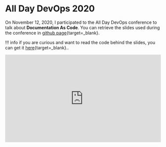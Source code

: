 # All Day DevOps 2020
<style>
.video-responsive {
overflow:hidden;
padding-bottom:56.25%;
position:relative;
height:0;
}

.video-responsive iframe {
left:0;
top:0;
height:100%;
width:100%;
position:absolute;
}
</style>

On November 12, 2020, I participated to the All Day DevOps conference to talk about **Documentation As Code**. You can retrieve the slides used during the conference in [github page](https://documentation-as-code.github.io/ci-cd-for-documentation/){target=_blank}.

!!! info
    if you are curious and want to read the code behind the slides, you can get it [here](https://github.com/documentation-as-code/ci-cd-for-documentation){target=_blank}..

<div class="video-responsive">
<iframe src="https://www.youtube.com/embed/MfZ5WmgMu8Q" frameborder="0" allow="accelerometer; autoplay; clipboard-write; encrypted-media; gyroscope; picture-in-picture" allowfullscreen>
</iframe>
<p>Thursday 12, November 2020</p>
</div>